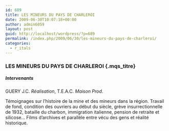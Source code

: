 ```yaml
---
id: 689
title: LES MINEURS DU PAYS DE CHARLEROI
date: 2009-06-30T10:07:18+00:00
author: admin6059
layout: post
guid: http://localhost/wordpress/?p=689
permalink: /index.php/2009/06/30/les-mineurs-du-pays-de-charleroi/
categories:
  - r_itals
---
```

### LES MINEURS DU PAYS DE CHARLEROI {.mqs_titre}

<p class="mqs_techniques">
  <div id="div_disp">
  </div>
  
  <h5 class="mqs_per_head">
    Intervenants
  </h5>
  
  <p class="mqs_per">
    GUERY J.C. <em>Réalisation</em>, T.E.A.C. <em>Maison Prod</em>.
  </p>
  
  <p class="mqs_not">
    Témoignages sur l&#8217;histoire de la mine et des mineurs dans la région. Travail de fond, condition des ouvriers au début du siècle, grève insurrectionnelle de 1932, bataille du charbon, immigration italienne, pension de retraite et silicose&#8230; Films d&#8217;archives et parallèle entre vécu des gens et réalité historique.
  </p>